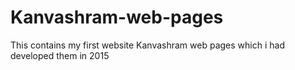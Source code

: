 # Kanvashram-web-pages
This contains my first website Kanvashram web pages which i had developed them in 2015
